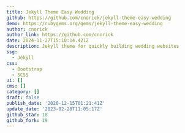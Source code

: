 ```yaml
---
title: Jekyll Theme Easy Wedding
github: https://github.com/cnorick/jekyll-theme-easy-wedding
demo: https://rubygems.org/gems/jekyll-theme-easy-wedding
author: cnorick
author_link: https://github.com/cnorick
date: 2024-11-27T15:10:14.421Z
description: Jekyll theme for quickly building wedding websites
ssg:
  - Jekyll
css:
  - Bootstrap
  - SCSS
ui: []
cms: []
category: []
draft: false
publish_date: '2020-12-15T01:21:41Z'
update_date: '2023-02-28T11:05:17Z'
github_star: 18
github_fork: 19
---
```

